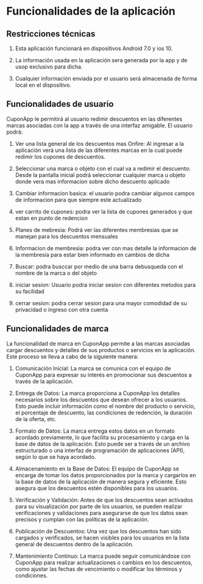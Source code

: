 # Funcionalidades de la aplicación

## Restricciones técnicas

1. Esta aplicación funcionará en dispositivos Android 7.0 y ios 10.

2. La información usada en la aplicación sera generada por la app y de usop exclusivo para dicha.

3. Cualquier información enviada por el usuario será almacenada de forma local en el dispositivo.

## Funcionalidades de usuario

CuponApp le permitirá al usuario redimir descuentos en las diferentes marcas asociadas con la app a través
de una interfaz amigable. El usuario podrá:

1. Ver una lista general de los descuentos mas Onfire: Al ingresar a la aplicación verá una lista de las
 diferentes marcas en la cual puede redimir los cupones de descuentos.

2. Seleccionar una marca o objeto con el cual va a redimir el descuento: Desde la pantalla inicial
   podrá seleccionar cualquier marca u objeto donde vera mas informacion sobre dicho descuento aplicado

3. Cambiar informacion basica: el usuario podra cambiar algunos campos de informacion para que siempre este actualizado

4. ver carrito de cupones: podra ver la lista de cupones generados y que estan en punto de redencion 

5. Planes de mebresia: Podrá ver las diferentes membresias que se manejan para los descuentos mensuales

6. Informacion de membresia: podra ver con mas detalle la informacion de la membresia para estar bien informado en cambios de dicha

7. Buscar: podra busccar por medio de una barra debusqueda con el nombre de la marca o del objeto

8. iniciar sesion: Usuario podra iniciar sesion con diferentes metodos para su facilidad

9. cerrar sesion: podra cerrar sesion para una mayor comodidad de su privacidad o ingreso con otra cuenta

## Funcionalidades de marca

La funcionalidad de marca en CuponApp permite a las marcas asociadas cargar descuentos y detalles de sus productos o servicios en la aplicación. Este proceso se lleva a cabo de la siguiente manera:

1. Comunicación Inicial: La marca se comunica con el equipo de CuponApp para expresar su interés en promocionar sus descuentos a través de la aplicación.

2. Entrega de Datos: La marca proporciona a CuponApp los detalles necesarios sobre los descuentos que desean ofrecer a los usuarios. Esto puede incluir información como el nombre del producto o servicio, el porcentaje de descuento, las condiciones de redención, la duración de la oferta, etc.

3. Formato de Datos: La marca entrega estos datos en un formato acordado previamente, lo que facilita su procesamiento y carga en la base de datos de la aplicación. Esto puede ser a través de un archivo estructurado o una interfaz de programación de aplicaciones (API), según lo que se haya acordado.

4. Almacenamiento en la Base de Datos: El equipo de CuponApp se encarga de tomar los datos proporcionados por la marca y cargarlos en la base de datos de la aplicación de manera segura y eficiente. Esto asegura que los descuentos estén disponibles para los usuarios.

5. Verificación y Validación: Antes de que los descuentos sean activados para su visualización por parte de los usuarios, se pueden realizar verificaciones y validaciones para asegurarse de que los datos sean precisos y cumplan con las políticas de la aplicación.

6. Publicación de Descuentos: Una vez que los descuentos han sido cargados y verificados, se hacen visibles para los usuarios en la lista general de descuentos dentro de la aplicación.

7. Mantenimiento Continuo: La marca puede seguir comunicándose con CuponApp para realizar actualizaciones o cambios en los descuentos, como ajustar las fechas de vencimiento o modificar los términos y condiciones.
